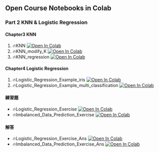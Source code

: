 ## Open Course Notebooks in Colab

### Part 2 KNN & Logistic Regression
#### Chapter3 KNN
1. 🔥KNN [![Open In Colab](https://colab.research.google.com/assets/colab-badge.svg)](https://colab.research.google.com/github/p810034/course_3.0/blob/main/02_ML/part3/Chapter3/KNN.ipynb)
2. 🔥KNN_modify_K [![Open In Colab](https://colab.research.google.com/assets/colab-badge.svg)](https://colab.research.google.com/github/p810034/course_3.0/blob/main/02_ML/part3/Chapter3/KNN_modify_K.ipynb)
3. 🔥KNN_regression [![Open In Colab](https://colab.research.google.com/assets/colab-badge.svg)](https://colab.research.google.com/github/p810034/course_3.0/blob/main/02_ML/part3/Chapter3/KNN_regression.ipynb)
#### Chapter4 Logistic Regression
1. 🔥Logistic_Regression_Example_iris [![Open In Colab](https://colab.research.google.com/assets/colab-badge.svg)](https://colab.research.google.com/github/p810034/course_3.0/blob/main/02_ML/part3/Chapter4/Logistic_Regression_Example_iris.ipynb)
2. 🔥Logistic_Regression_Example_multi_classification [![Open In Colab](https://colab.research.google.com/assets/colab-badge.svg)](https://colab.research.google.com/github/p810034/course_3.0/blob/main/02_ML/part3/Chapter4/Logistic_Regression_Example_multi_classification.ipynb)
#### 練習題
- 🔥Logistic_Regression_Exercise [![Open In Colab](https://colab.research.google.com/assets/colab-badge.svg)](https://colab.research.google.com/github/p810034/course_3.0/blob/main/02_ML/part3/Chapter4/Exercise/Logistic_Regression_Exercise.ipynb)
- 🔥Imbalanced_Data_Prediction_Exercise [![Open In Colab](https://colab.research.google.com/assets/colab-badge.svg)](https://colab.research.google.com/github/p810034/course_3.0/blob/main/02_ML/part3/Chapter4/Exercise/Imbalanced_Data_Prediction_Exercise.ipynb)
#### 解答
- 🔥Logistic_Regression_Exercise_Ans [![Open In Colab](https://colab.research.google.com/assets/colab-badge.svg)](https://colab.research.google.com/github/p810034/course_3.0/blob/main/02_ML/part3/Chapter4/Exercise/Ans/Logistic%20Regression%20Exercise%20Answer---Handwritten%20Digits.ipynb)
- 🔥Imbalanced_Data_Prediction_Exercise_Ans [![Open In Colab](https://colab.research.google.com/assets/colab-badge.svg)](https://colab.research.google.com/github/p810034/course_3.0/blob/main/02_ML/part3/Chapter4/Exercise/Ans/Imbalanced%20Data%20Prediction%20Exercise%20Answer.ipynb)

